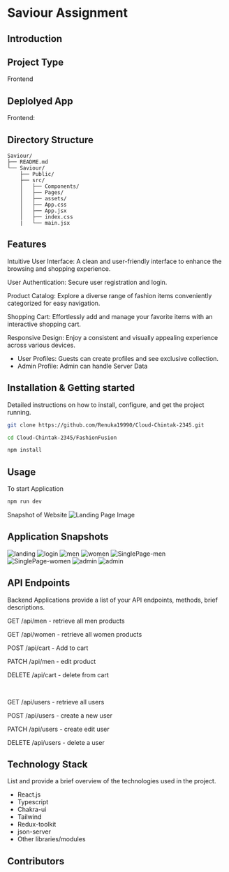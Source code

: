 
  # Saviour Assignment


## Introduction


## Project Type

Frontend

## Deplolyed App

Frontend: 



## Directory Structure
```
Saviour/
├── README.md
└── Saviour/
    ├── Public/
    ├── src/
    │   ├── Components/
    │   ├── Pages/
    │   ├── assets/
    │   ├── App.css
    │   ├── App.jsx
    │   ├── index.css
    |   └── main.jsx
  ```




## Features
  Intuitive User Interface: A clean and user-friendly interface to enhance the browsing and shopping experience.
   
  User Authentication: Secure user registration and login.

  Product Catalog: Explore a diverse range of fashion items conveniently categorized for easy navigation.

  Shopping Cart: Effortlessly add and manage your favorite items with an interactive shopping cart.
 
  Responsive Design: Enjoy a consistent and visually appealing experience across various devices.

- User Profiles: Guests can create profiles and see exclusive collection.
- Admin Profile: Admin can handle Server Data


  
## Installation & Getting started

Detailed instructions on how to install, configure, and get the project running.

```bash
git clone https://github.com/Renuka19990/Cloud-Chintak-2345.git

cd Cloud-Chintak-2345/FashionFusion

npm install

```

## Usage

To start Application

```bash
npm run dev

```

Snapshot of Website
<img src='FashionFusion/public/LandingPage1.png' alt="Landing Page Image"/>

## Application Snapshots
![landing](FashionFusion/public/LandingPage1.png)
![login](FashionFusion/public/LoginPage.png)
![men](FashionFusion/public/men.png)
![women](FashionFusion/public/women.png)
![SinglePage-men](FashionFusion/public/singlePage-men.png)
![SinglePage-women](FashionFusion/public/singlePage-women.png)
![admin](FashionFusion/public/admin1.png)
![admin](FashionFusion/public/admin2.png)

## API Endpoints

Backend Applications provide a list of your API endpoints, methods, brief descriptions.

<p>GET /api/men - retrieve all men products</p>
<p>GET /api/women - retrieve all women products</p>

<p>POST /api/cart - Add to cart</p>
<p>PATCH /api/men - edit product </p>
<p>DELETE /api/cart - delete from cart</p>

<br/>
<p>GET /api/users - retrieve all users</p>
<p>POST /api/users - create a new user </p>
<p>PATCH /api/users - create edit user</p>
<p>DELETE /api/users - delete a user</p>




## Technology Stack

List and provide a brief overview of the technologies used in the project.

- React.js
- Typescript
- Chakra-ui
- Tailwind
- Redux-toolkit
- json-server
- Other libraries/modules

## Contributors

